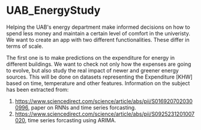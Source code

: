 # UAB_EnergyStudy

Helping the UAB's energy department make informed decisions on how to spend less money and maintain a certain level of comfort in the univeristy. We want to create an app with two different functionalities. These differ in terms of scale.

The first one is to make predictions on the expenditure for energy in different buildings. We want to check not only how the expenses are going to evolve, but also study the real impact of newer and greener energy sources. This will be done on datasets representing the Expenditure [KHW] based on time, temperature and other features. Information on the subject has been extracted from:
  1. https://www.sciencedirect.com/science/article/abs/pii/S0169207020300996, paper on RNNs and time series forcasting.
  2. https://www.sciencedirect.com/science/article/abs/pii/S0925231201007020, time series forcasting using ARIMA.
